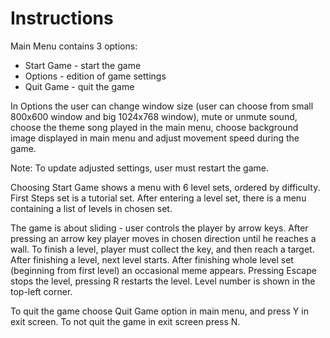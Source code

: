 # Instructions #

Main Menu contains 3 options:

- Start Game - start the game
- Options - edition of game settings
- Quit Game - quit the game

In Options the user can change window size (user can choose from small 800x600 window and big 1024x768 window), mute or unmute sound, choose the theme song played in the main menu, choose background image displayed in main menu and adjust movement speed during the game.

Note: To update adjusted settings, user must restart the game.

Choosing Start Game shows a menu with 6 level sets, ordered by difficulty. First Steps set is a tutorial set. After entering a level set, there is a menu containing a list of levels in chosen set.

The game is about sliding - user controls the player by arrow keys. After pressing an arrow key player moves in chosen direction until he reaches a wall. To finish a level, player must collect the key, and then reach a target. After finishing a level, next level starts. After finishing whole level set (beginning from first level) an occasional meme appears. Pressing Escape stops the level, pressing R restarts the level. Level number is shown in the top-left corner.

To quit the game choose Quit Game option in main menu, and press Y in exit screen. To not quit the game in exit screen press N.